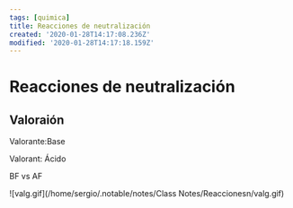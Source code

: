 ```yaml
---
tags: [quimica]
title: Reacciones de neutralización
created: '2020-01-28T14:17:08.236Z'
modified: '2020-01-28T14:17:18.159Z'
---
```


# Reacciones de neutralización

## Valoraión

Valorante:Base

Valorant: Ácido

BF vs AF

![valg.gif](/home/sergio/.notable/notes/Class Notes/Reaccionesn/valg.gif)
